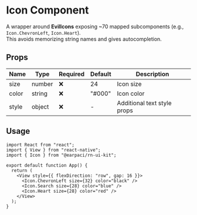 # Icon Component

A wrapper around **EvilIcons** exposing ~70 mapped subcomponents (e.g., `Icon.ChevronLeft`, `Icon.Heart`).  
This avoids memorizing string names and gives autocompletion.

## Props

| Name  | Type   | Required | Default | Description                 |
| ----- | ------ | -------- | ------- | --------------------------- |
| size  | number | ❌       | 24      | Icon size                   |
| color | string | ❌       | "#000"  | Icon color                  |
| style | object | ❌       | -       | Additional text style props |

## Usage

```tsx
import React from "react";
import { View } from "react-native";
import { Icon } from "@earpaci/rn-ui-kit";

export default function App() {
  return (
    <View style={{ flexDirection: "row", gap: 16 }}>
      <Icon.ChevronLeft size={32} color="black" />
      <Icon.Search size={28} color="blue" />
      <Icon.Heart size={28} color="red" />
    </View>
  );
}
```
